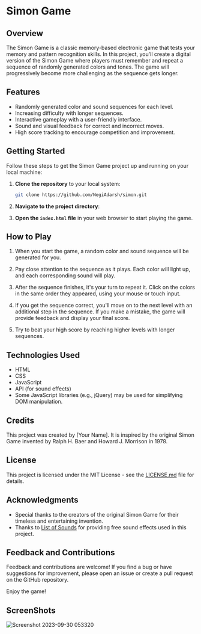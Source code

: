 # Simon Game

## Overview

The Simon Game is a classic memory-based electronic game that tests your memory and pattern recognition skills. In this project, you'll create a digital version of the Simon Game where players must remember and repeat a sequence of randomly generated colors and tones. The game will progressively become more challenging as the sequence gets longer.
## Features

- Randomly generated color and sound sequences for each level.
- Increasing difficulty with longer sequences.
- Interactive gameplay with a user-friendly interface.
- Sound and visual feedback for correct and incorrect moves.
- High score tracking to encourage competition and improvement.

## Getting Started

Follow these steps to get the Simon Game project up and running on your local machine:

1. **Clone the repository** to your local system:
   ```bash
   git clone https://github.com/NegiAdarsh/simon.git
2. **Navigate to the project directory**:

3. **Open the `index.html` file** in your web browser to start playing the game.

## How to Play

1. When you start the game, a random color and sound sequence will be generated for you.

2. Pay close attention to the sequence as it plays. Each color will light up, and each corresponding sound will play.

3. After the sequence finishes, it's your turn to repeat it. Click on the colors in the same order they appeared, using your mouse or touch input.

4. If you get the sequence correct, you'll move on to the next level with an additional step in the sequence. If you make a mistake, the game will provide feedback and display your final score.

5. Try to beat your high score by reaching higher levels with longer sequences.

## Technologies Used

- HTML
- CSS
- JavaScript
- API (for sound effects)
- Some JavaScript libraries (e.g., jQuery) may be used for simplifying DOM manipulation.

## Credits

This project was created by [Your Name]. It is inspired by the original Simon Game invented by Ralph H. Baer and Howard J. Morrison in 1978.

## License

This project is licensed under the MIT License - see the [LICENSE.md](LICENSE.md) file for details.

## Acknowledgments

- Special thanks to the creators of the original Simon Game for their timeless and entertaining invention.
- Thanks to [List of Sounds](https://www.listofsounds.com) for providing free sound effects used in this project.

## Feedback and Contributions

Feedback and contributions are welcome! If you find a bug or have suggestions for improvement, please open an issue or create a pull request on the GitHub repository.

Enjoy the game!

## ScreenShots

![Screenshot 2023-09-30 053320](https://github.com/NegiAdarsh/simon/assets/100505819/bbec1533-5b53-4dcd-aaf2-a077df975dfa)

